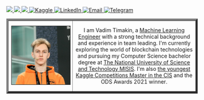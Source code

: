<p> 
  <a href="https://www.notion.so/vadimtimakin/Vadim-Timakin-572e14c777b046d6a234bc6dcd55a92a"> <img src="https://img.shields.io/badge/-More info-blue?style=plastic" height="25px"> </a>
  <a href="https://drive.google.com/file/d/1klzaEcoqB-XIbwDNGLb6su3hetBZUoWS/view?usp=sharing"> <img src="https://img.shields.io/badge/-CV-yellow?style=plastic" height="25px"> </a>
  <a href="https://github.com/t0efL/t0efL/blob/master/projects_guide.md"> <img src="https://img.shields.io/badge/-Projects-green?style=plastic" height="25px"> </a>
  <a href="https://www.kaggle.com/vadimtimakin"> <img src="https://img.shields.io/badge/Kaggle-20BEFF?style=for-the-badge&logo=Kaggle&logoColor=white" height="25px" alt="Kaggle">
   <a href="https://www.linkedin.com/in/toefl/"><img src="https://img.shields.io/badge/linkedin-006CAC.svg?&style=plastic&logo=linkedin&logoColor=white" height="25px" alt="LinkedIn"> </a>
    <a href="mailto:vad.timakin@yandex.ru"> <img src="https://img.shields.io/badge/gmail-%23D14836.svg?&style=plastic&logo=gmail&logoColor=white" height="25px" alt="Email">
  <a href="https://t.me/t0efL"><img src="https://img.shields.io/badge/Telegram-2CA5E0?style=for-the-badge&logo=telegram&logoColor=white" alt="Telegram" height="25px"> </a>
</p> 
  
<table border="5" cellspacing="15" cellpadding="0" border_style="ridge">
<tbody>
  <tr>
    <td width="200">
        <a href="https://github.com/t0efL/t0efL/blob/master/image.jpg"><img alt="Vadim Timakin" src="https://github.com/t0efL/t0efL/blob/master/image.jpg" width="160" border="1"></a>
    </td>
    <td width="375" align="center">
    <p> 
        I am Vadim Timakin, a <a href="https://drive.google.com/file/d/1klzaEcoqB-XIbwDNGLb6su3hetBZUoWS/view">Machine Learning Engineer</a> with a strong technical background and experience in team leading. I'm currently exploring the world of blockchain technologies and pursuing my Computer Science bachelor degree at <a href="https://en.misis.ru/">The National University of Science and Technology MISIS</a>. I'm also <a href="https://www.kaggle.com/vadimtimakin">the youngest Kaggle Competitions Master in the CIS</a> and the ODS Awards 2021 winner.
    </p>
   </tr>
</tbody>
</table>
